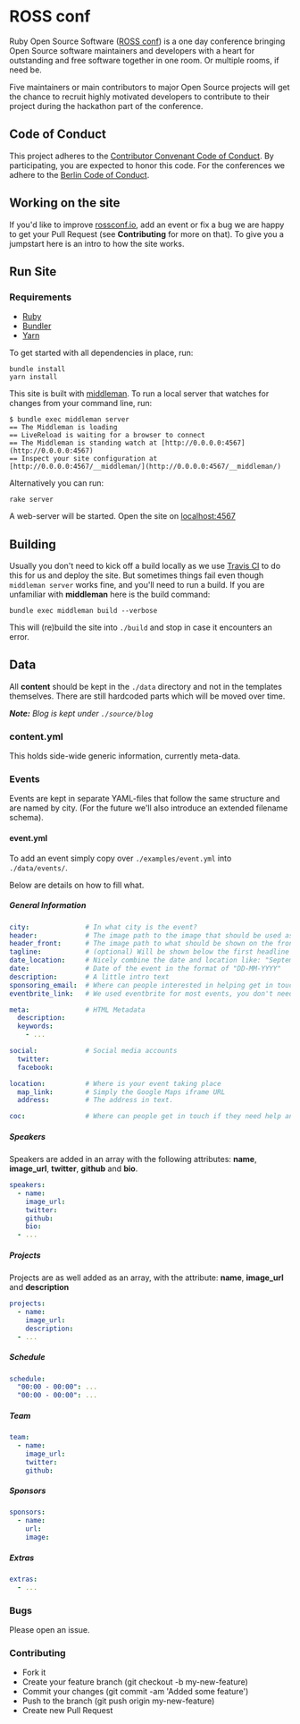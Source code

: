 # ROSS conf

Ruby Open Source Software ([ROSS conf](http://rossconf.io)) is a one day conference bringing Open Source software maintainers and developers with a heart for outstanding and free software together in one room. Or multiple rooms, if need be.

Five maintainers or main contributors to major Open Source projects will get the chance to recruit highly motivated developers to contribute to their project during the hackathon part of the conference.

## Code of Conduct

This project adheres to the [Contributor Convenant Code of Conduct](https://github.com/rossconf/rossconf.io/blob/main/CODE_OF_CONDUCT.md). By participating, you are expected to honor this code. For the conferences we adhere to the [Berlin Code of Conduct](http://berlincodeofconduct.org/).

## Working on the site

If you'd like to improve [rossconf.io](https://www.rossconf.io), add an event or fix a bug we are happy to get your Pull Request (see **Contributing** for more on that). To give you a jumpstart here is an intro to how the site works.

## Run Site

### Requirements

* [Ruby](https://www.ruby-lang.org/)
* [Bundler](https://bundler.io/)
* [Yarn](https://yarnpkg.com/)

To get started with all dependencies in place, run:

    bundle install
    yarn install

This site is built with [middleman](http://middlemanapp.com).
To run a local server that watches for changes from your command line, run:

    $ bundle exec middleman server
    == The Middleman is loading
    == LiveReload is waiting for a browser to connect
    == The Middleman is standing watch at [http://0.0.0.0:4567](http://0.0.0.0:4567)
    == Inspect your site configuration at [http://0.0.0.0:4567/__middleman/](http://0.0.0.0:4567/__middleman/)

Alternatively you can run:

    rake server

A web-server will be started. Open the site on [localhost:4567](http://localhost:4567)

## Building

Usually you don't need to kick off a build locally as we use [Travis CI](https://travis-ci.org/rossconf/rossconf.io) to do this for us and deploy the site. But sometimes things fail even though `middleman server` works fine, and you'll need to run a build. If you are unfamiliar with **middleman** here is the build command:

    bundle exec middleman build --verbose

This will (re)build the site into `./build` and stop in case it encounters an error.

## Data

All **content** should be kept in the `./data` directory and not in the templates themselves. There are still hardcoded parts which will be moved over time.

_**Note:** Blog is kept under `./source/blog`_

### content.yml

This holds side-wide generic information, currently meta-data.

### Events

Events are kept in separate YAML-files that follow the same structure and are named by city. (For the future we'll also introduce an extended filename schema).

#### event.yml

To add an event simply copy over `./examples/event.yml` into `./data/events/`.

Below are details on how to fill what.

##### General Information

```yaml
city:              # In what city is the event?
header:            # The image path to the image that should be used as the header
header_front:      # The image path to what should be shown on the frontpage
tagline:           # (optional) Will be shown below the first headline
date_location:     # Nicely combine the date and location like: "September 26, 2015 @ Wooga"
date:              # Date of the event in the format of "DD-MM-YYYY"
description:       # A little intro text
sponsoring_email:  # Where can people interested in helping get in touch?
eventbrite_link:   # We used eventbrite for most events, you don't need to but here you can put the link to the tickets.

meta:              # HTML Metadata
  description:
  keywords:
    - ...

social:            # Social media accounts
  twitter:
  facebook:

location:          # Where is your event taking place
  map_link:        # Simply the Google Maps iframe URL
  address:         # The address in text.

coc:               # Where can people get in touch if they need help and/or feel the Code of Conduct is not respected?
```

##### Speakers

Speakers are added in an array with the following attributes: **name**, **image_url**, **twitter**, **github** and **bio**.

```yaml
speakers:
  - name:
    image_url:
    twitter:
    github:
    bio:
  - ...
```

##### Projects

Projects are as well added as an array, with the attribute: **name**, **image_url** and **description**

```yaml
projects:
  - name:
    image_url:
    description:
  - ...
```

##### Schedule

```yaml
schedule:
  "00:00 - 00:00": ...
  "00:00 - 00:00": ...
```

##### Team

```yaml
team:
  - name:
    image_url:
    twitter:
    github:
```

##### Sponsors

```yaml
sponsors:
  - name:
    url:
    image:
```

##### Extras

```yaml
extras:
  - ...
```

### Bugs

Please open an issue.

### Contributing

* Fork it
* Create your feature branch (git checkout -b my-new-feature)
* Commit your changes (git commit -am 'Added some feature')
* Push to the branch (git push origin my-new-feature)
* Create new Pull Request

